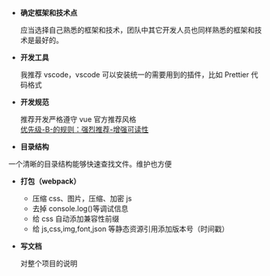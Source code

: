 - **确定框架和技术点**

  应当选择自己熟悉的框架和技术，团队中其它开发人员也同样熟悉的框架和技术是最好的。

- **开发工具**

  我推荐 vscode，vscode 可以安装统一的需要用到的插件，比如 Prettier 代码格式

- **开发规范**

  推荐开发严格遵守 vue 官方推荐风格  
  [优先级-B-的规则：强烈推荐-增强可读性](https://cn.vuejs.org/v2/style-guide/#%E4%BC%98%E5%85%88%E7%BA%A7-B-%E7%9A%84%E8%A7%84%E5%88%99%EF%BC%9A%E5%BC%BA%E7%83%88%E6%8E%A8%E8%8D%90-%E5%A2%9E%E5%BC%BA%E5%8F%AF%E8%AF%BB%E6%80%A7)

- **目录结构**

一个清晰的目录结构能够快速查找文件。维护也方便

- **打包（webpack）**

  - 压缩 css、图片，压缩、加密 js
  - 去掉 console.log()等调试信息
  - 给 css 自动添加兼容性前缀
  - 给 js,css,img,font,json 等静态资源引用添加版本号（时间戳）

- **写文档**

  对整个项目的说明

